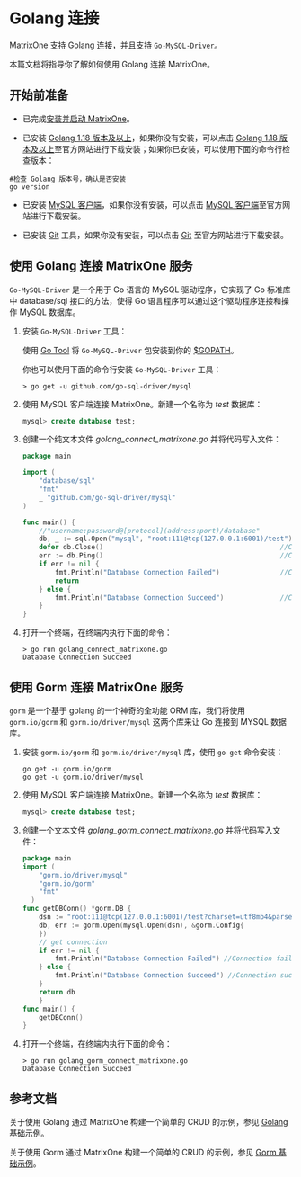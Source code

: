 # Golang 连接

MatrixOne 支持 Golang 连接，并且支持 [`Go-MySQL-Driver`](https://github.com/go-sql-driver/mysql)。

本篇文档将指导你了解如何使用 Golang 连接 MatrixOne。

## 开始前准备

- 已完成[安装并启动 MatrixOne](../../Get-Started/install-standalone-matrixone.md)。

- 已安装 [Golang 1.18 版本及以上](https://go.dev/dl/)，如果你没有安装，可以点击 [Golang 1.18 版本及以上](https://go.dev/dl/)至官方网站进行下载安装；如果你已安装，可以使用下面的命令行检查版本：

```
#检查 Golang 版本号，确认是否安装
go version
```

- 已安装 [MySQL 客户端](https://dev.mysql.com/downloads/mysql)，如果你没有安装，可以点击 [MySQL 客户端](https://dev.mysql.com/downloads/mysql)至官方网站进行下载安装。

- 已安装 [Git](https://git-scm.com/downloads) 工具，如果你没有安装，可以点击 [Git](https://git-scm.com/downloads) 至官方网站进行下载安装。

## 使用 Golang 连接 MatrixOne 服务

`Go-MySQL-Driver` 是一个用于 Go 语言的 MySQL 驱动程序，它实现了 Go 标准库中 database/sql 接口的方法，使得 Go 语言程序可以通过这个驱动程序连接和操作 MySQL 数据库。

1. 安装 `Go-MySQL-Driver` 工具：

    使用 [Go Tool](https://golang.org/cmd/go/) 将 `Go-MySQL-Driver` 包安装到你的 [$GOPATH](https://github.com/golang/go/wiki/GOPATH)。

    你也可以使用下面的命令行安装 `Go-MySQL-Driver` 工具：

    ```
    > go get -u github.com/go-sql-driver/mysql
    ```

2. 使用 MySQL 客户端连接 MatrixOne。新建一个名称为 *test* 数据库：

    ```sql
    mysql> create database test;
    ```

3. 创建一个纯文本文件 *golang_connect_matrixone.go* 并将代码写入文件：

    ```go
    package main

    import (
        "database/sql"
        "fmt"
        _ "github.com/go-sql-driver/mysql"
    )

    func main() {
        //"username:password@[protocol](address:port)/database"
        db, _ := sql.Open("mysql", "root:111@tcp(127.0.0.1:6001)/test") // Set database connection
        defer db.Close()                                            //Close DB
        err := db.Ping()                                            //Connect to DB
        if err != nil {
            fmt.Println("Database Connection Failed")               //Connection failed
            return
        } else {
            fmt.Println("Database Connection Succeed")              //Connection succeed
        }
    }
    ```

4. 打开一个终端，在终端内执行下面的命令：

    ```
    > go run golang_connect_matrixone.go
    Database Connection Succeed
    ```

## 使用 Gorm 连接 MatrixOne 服务

```gorm``` 是一个基于 golang 的一个神奇的全功能 ORM 库，我们将使用 ```gorm.io/gorm``` 和 ```gorm.io/driver/mysql``` 这两个库来让 Go 连接到 MYSQL 数据库。

1. 安装 ```gorm.io/gorm``` 和 ```gorm.io/driver/mysql``` 库，使用 ```go get``` 命令安装：

   ```
   go get -u gorm.io/gorm
   go get -u gorm.io/driver/mysql
   ```

2. 使用 MySQL 客户端连接 MatrixOne。新建一个名称为 *test* 数据库：

    ```sql
    mysql> create database test;
    ```

3. 创建一个文本文件 *golang_gorm_connect_matrixone.go* 并将代码写入文件：

    ```go
    package main
    import (
    	"gorm.io/driver/mysql"
    	"gorm.io/gorm"
    	"fmt"
      )
    func getDBConn() *gorm.DB {
	    dsn := "root:111@tcp(127.0.0.1:6001)/test?charset=utf8mb4&parseTime=True&loc=Local" //MO 
	    db, err := gorm.Open(mysql.Open(dsn), &gorm.Config{ 
	    })
	    // get connection
	    if err != nil {
	    	fmt.Println("Database Connection Failed") //Connection failed
	    } else {
	    	fmt.Println("Database Connection Succeed") //Connection succeed
	    }
	    return db
        }
    func main() {
    	getDBConn()
    }
    ```

4. 打开一个终端，在终端内执行下面的命令：

    ```
    > go run golang_gorm_connect_matrixone.go
    Database Connection Succeed
    ```

## 参考文档

关于使用 Golang 通过 MatrixOne 构建一个简单的 CRUD 的示例，参见 [Golang 基础示例](../../Tutorial/develop-golang-crud-demo.md)。

关于使用 Gorm 通过 MatrixOne 构建一个简单的 CRUD 的示例，参见 [Gorm 基础示例](../../Tutorial/gorm-golang-crud-demo.md)。
